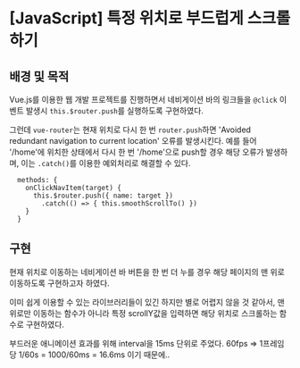 # [JavaScript] 특정 위치로 부드럽게 스크롤하기



## 배경 및 목적

Vue.js를 이용한 웹 개발 프로젝트를 진행하면서 네비게이션 바의 링크들을 `@click` 이벤트 발생시 `this.$router.push`를 실행하도록 구현하였다.



그런데 `vue-router`는 현재 위치로 다시 한 번 `router.push`하면 'Avoided redundant navigation to current location' 오류를 발생시킨다. 예를 들어 '/home'에 위치한 상태에서 다시 한 번 '/home'으로 push할 경우 해당 오류가 발생하며, 이는 `.catch()`를 이용한 예외처리로 해결할 수 있다.



```
  methods: {
    onClickNavItem(target) {
      this.$router.push({ name: target })
        .catch(() => { this.smoothScrollTo() })
    }
  }
```



## 구현

현재 위치로 이동하는 네비게이션 바 버튼을 한 번 더 누를 경우 해당 페이지의 맨 위로 이동하도록 구현하고자 하였다.


이미 쉽게 이용할 수 있는 라이브러리들이 있긴 하지만 별로 어렵지 않을 것 같아서, 맨 위로만 이동하는 함수가 아니라 특정 scrollY값을 입력하면 해당 위치로 스크롤하는 함수로 구현하였다.



부드러운 애니메이션 효과를 위해 interval을 15ms 단위로 주었다.
60fps => 1프레임당 1/60s = 1000/60ms = 16.6ms 이기 때문에..